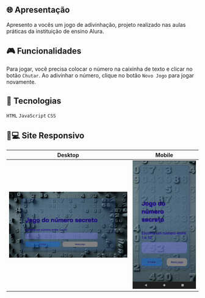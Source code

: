 ## 🌐 Apresentação 
Apresento a vocês um jogo de adivinhação, projeto realizado nas aulas práticas da instituição de ensino Alura.

## 🎮 Funcionalidades
Para jogar, você precisa colocar o número na caixinha de texto e clicar no botão `Chutar`. Ao adivinhar o número, clique no botão `Novo Jogo` para jogar novamente.

## 🚀 Tecnologias
`HTML` `JavaScript` `CSS`

## 📱💻 Site Responsivo

| Desktop                           | Mobile                            |
| ----------------------------------| ---------------------------------|
| ![Desktop](Apresentação/Desktop.png) | ![Mobile](Apresentação/Movel.png) |




